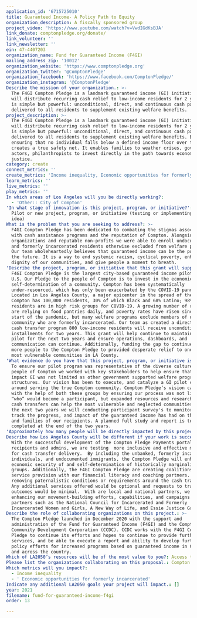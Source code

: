 ```yaml
---
application_id: '6715725010'
title: Guaranteed Income- A Policy Path to Equity
organization_description: A fiscally sponsored group
project_video: 'https://www.youtube.com/watch?v=VwdIGdKsBJA'
link_donate: comptonpledge.org/donate/
link_volunteer: ''
link_newsletter: ''
ein: 47-4407203
organization_name: Fund for Guaranteed Income (F4GI)
mailing_address_zip: '10012'
organization_website: 'https://www.comptonpledge.org'
organization_twitter: '@ComptonPledge'
organization_facebook: 'https://www.facebook.com/ComptonPledge/'
organization_instagram: '@ComptonPledge'
Describe the mission of your organization.: >-
  The F4GI Compton Pledge is a landmark guaranteed income (GI) initiative that
  will distribute recurring cash relief to low-income residents for 2 years. GI
  is simple but powerful: unconditional, direct, and continuous cash payments
  delivered to all residents to supplement existing welfare benefits. 
project_description: >-
  The F4GI Compton Pledge is a landmark guaranteed income (GI) initiative that
  will distribute recurring cash relief to low-income residents for 2 years. GI
  is simple but powerful: unconditional, direct, and continuous cash payments
  delivered to all residents to supplement existing welfare benefits. By
  ensuring that no individual falls below a defined income floor over time, GI
  creates a true safety net. It enables families to weather crises, government
  actors, philanthropists to invest directly in the path towards economic
  justice.
category: create
connect_metrics: ''
create_metrics: 'Income inequality, Economic opportunities for formerly incarcerated'
learn_metrics: ''
live_metrics: ''
play_metrics: ''
In which areas of Los Angeles will you be directly working?:
  - 'Other:: City of Compton'
'In what stage of innovation is this project, program, or initiative?': >-
  Pilot or new project, program, or initiative (testing or implementing a new
  idea)
What is the problem that you are seeking to address?: >-
  F4GI Compton Pledge has been dedicated to combating the stigmas associated
  with cash assistance programs and the reputation of Compton. Alongside local
  organizations and reputable non-profits we were able to enroll undocumented
  and formerly incarcerated residents otherwise excluded from welfare programs.
  Our team wholeheartedly believes that guaranteed income can be the policy of
  the future. It is a way to end systemic racism, cyclical poverty, enhance the
  dignity of our communities, and give people a moment to breath. 
'Describe the project, program, or initiative that this grant will support to address the problem identified.': >-
  F4GI Compton Pledge is the largest city-based guaranteed income pilot in the
  U.S. Our Pledge to the people of Compton is to invest in the economic
  self-determination of a community. Compton has been systematically
  under-resourced, which has only been exacerbated by the COVID-19 pandemic.
  Located in Los Angeles County, a major epicenter in the spread of the virus,
  Compton has 100,000 residents, 30% of which Black and 68% Latino; 98% of
  residents are in high risk groups for COVID-19. A growing number of residents
  are relying on food pantries daily, and poverty rates have risen since the
  start of the pandemic, but many welfare programs exclude members of our
  community who are formerly incarcerated. Our team as created a direct online
  cash transfer program 800 low-income residents will receive unconditional cash
  installments for two years. This grant will help continue to maintain the
  pilot for the next two years and ensure operations, dashboards, and
  communication can continue. Additionally, funding the gap to continue adding
  more people to the Compton Pledge to provided desperate relief to one of the
  most vulnerable communities in LA County. 
'What evidence do you have that this project, program, or initiative is or will be successful, and how will you define and measure success?': >-
  To ensure our pilot program was representative of the diverse culture and
  people of Compton we worked with key stakeholders to help ensure that the
  impact GI was not limited as other government supported welfare programs are
  structures. Our vision has been to execute, and catalyze a GI pilot centered
  around serving the true Compton community. Compton Pledge’s vision came true
  with the help of both these groups by ensuring our process was not limiting
  “who” would become a participant, but expanded resources and research into how
  cash transfers can help the most vulnerable and neglected communities.  Over
  the next two years we will conducting participant survey's to monitor and
  track the progress, and impact of the guaranteed income has had on the lives
  and families of our recipients. A planned full study and report is to be
  completed at the end of the two years.  
'Approximately how many people will be directly impacted by this project, program, or initiative?': '1717'
Describe how Los Angeles County will be different if your work is successful.: >-
  With the successful development of the Compton Pledge Payments portal for
  recipients and admins, we are testing  more inclusive and effective mechanisms
  for cash transfer delivery.  By including the unbanked, formerly incarcerated
  individuals, and undocumented immigrants, the Compton Pledge will enhance the
  economic security of and self-determination of historically marginalized
  groups. Additionally, the F4GI Compton Pledge are creating coalitions in
  service provision with our financial literacy and coaching partners. We are
  removing paternalistic conditions or requirements around the cash transfer.
  Any additional services offered would be optional and requests to track
  outcomes would be minimal.  With are local and national partners, we are
  enhancing our movement-building efforts, capabilities, and campaigns with our
  partners such as the National Council for Incarcerated and Formerly
  Incarcerated Women and Girls, A New Way of Life, and Essie Justice Group. 
Describe the role of collaborating organizations on this project.: >-
  The Compton Pledge launched in December 2020 with the support and
  administration of the Fund for Guaranteed Income (F4GI) and the Compton
  Community Development Corporation (CCDC). CCDC works with the F4GI Compton
  Pledge to continue its efforts and hopes to continue to provide further
  services, and be able to execute a report and ability to develop further
  policy efforts for increased programs based on guaranteed income in California
  and across the country. 
Which of LA2050’s resources will be of the most value to you?: Access to the LA2050 community
Please list the organizations collaborating on this proposal.: Compton Community Development Corporation
Which metrics will you impact?:
  - Income inequality
  - ' Economic opportunities for formerly incarcerated'
Indicate any additional LA2050 goals your project will impact.: []
year: 2021
filename: fund-for-guaranteed-income-f4gi
order: 13

---
```

